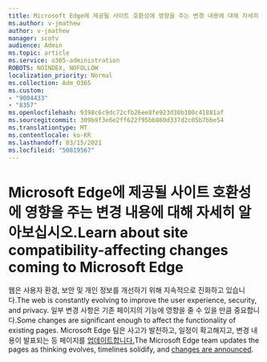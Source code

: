 ```yaml
---
title: Microsoft Edge에 제공될 사이트 호환성에 영향을 주는 변경 내용에 대해 자세히 알아보십시오.
ms.author: v-jmathew
author: v-jmathew
manager: scotv
audience: Admin
ms.topic: article
ms.service: o365-administration
ROBOTS: NOINDEX, NOFOLLOW
localization_priority: Normal
ms.collection: Adm_O365
ms.custom:
- "9004433"
- "8357"
ms.openlocfilehash: 9398c6c9dc72cfb26ee8fe923d30b100c41881af
ms.sourcegitcommit: 309b9f3e6e2ff622f95bb860d337d2c05b7bbe54
ms.translationtype: MT
ms.contentlocale: ko-KR
ms.lasthandoff: 03/15/2021
ms.locfileid: "50819567"
---
```

# <a name="learn-about-site-compatibility-affecting-changes-coming-to-microsoft-edge"></a><span data-ttu-id="1d741-102">Microsoft Edge에 제공될 사이트 호환성에 영향을 주는 변경 내용에 대해 자세히 알아보십시오.</span><span class="sxs-lookup"><span data-stu-id="1d741-102">Learn about site compatibility-affecting changes coming to Microsoft Edge</span></span>

<span data-ttu-id="1d741-103">웹은 사용자 환경, 보안 및 개인 정보를 개선하기 위해 지속적으로 진화하고 있습니다.</span><span class="sxs-lookup"><span data-stu-id="1d741-103">The web is constantly evolving to improve the user experience, security, and privacy.</span></span> <span data-ttu-id="1d741-104">일부 변경 사항은 기존 페이지의 기능에 영향을 줄 수 있을 만큼 중요합니다.</span><span class="sxs-lookup"><span data-stu-id="1d741-104">Some changes are significant enough to affect the functionality of existing pages.</span></span> <span data-ttu-id="1d741-105">Microsoft Edge 팀은 사고가 발전하고, 일정이 확고해지고, 변경 내용이 발표되는 등 페이지를 [업데이트합니다.](https://go.microsoft.com/fwlink/?linkid=2135534)</span><span class="sxs-lookup"><span data-stu-id="1d741-105">The Microsoft Edge team updates the pages as thinking evolves, timelines solidify, and [changes are announced](https://go.microsoft.com/fwlink/?linkid=2135534).</span></span>
